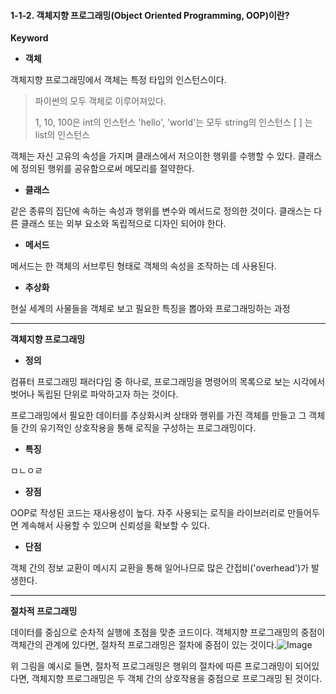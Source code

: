 #### 1-1-2. 객체지향 프로그래밍(Object Oriented Programming, OOP)이란?

**Keyword**

- **객체**

객체지향 프로그래밍에서 객체는 특정 타입의 인스턴스이다.

> 파이썬의 모두 객체로 이루어져있다.
>
> 1, 10, 100은 int의 인스턴스
> 'hello', 'world'는 모두 string의 인스턴스
> [ ] 는 list의 인스턴스

객체는 자신 고유의 속성을 가지며 클래스에서 저으이한 행위를 수행할 수 있다.
클래스에 정의된 행위를 공유함으로써 메모리를 절약한다.

- **클래스**

같은 종류의 집단에 속하는 속성과 행위를 변수와 메서드로 정의한 것이다.
클래스는 다른 클래스 또는 외부 요소와 독립적으로 디자인 되어야 한다.

- **메서드**

메서드는 한 객체의 서브루틴 형태로 객체의 속성을 조작하는 데 사용된다.

- **추상화**

현실 세계의 사물들을 객체로 보고 필요한 특징을 뽑아와 프로그래밍하는 과정


<hr>

**객체지향 프로그래밍**

- **정의**

컴퓨터 프로그래밍 패러다임 중 하나로, 프로그래밍을 명령어의 목록으로 보는 시각에서 벗어나
독립된 단위로 파악하고자 하는 것이다.

프로그래밍에서 필요한 데이터를 추상화시켜 상태와 행위를 가진 객체를 만들고
그 객체들 간의 유기적인 상호작용을 통해 로직을 구성하는 프로그래밍이다.

- **특징**

ㅁㄴㅇㄹ

- **장점**

OOP로 작성된 코드는 재사용성이 높다. 자주 사용되는 로직을 라이브러리로 만들어두면 계속해서
사용할 수 있으며 신뢰성을 확보할 수 있다. 

- **단점**

객체 간의 정보 교환이 메시지 교환을 통해 일어나므로 많은 간접비('overhead')가 발생한다.


<hr>

**절차적 프로그래밍**

데이터를 중심으로 순차적 실행에 초점을 맞춘 코드이다.
객체지향 프로그래밍의 중점이 객체간의 관계에 있다면,  절차적 프로그래밍은 절차에 중점이 있는 것이다.![Image](https://mblogthumb-phinf.pstatic.net/20150121_226/atalanta16_1421824372328vVqK5_JPEG/%C0%FD%C2%F7%C1%F6%C7%E2.jpg?type=w2)

위 그림을 예시로 들면, 절차적 프로그래밍은 행위의 절차에 따른 프로그래밍이 되어있다면,
객체지향 프로그래밍은 두 객체 간의 상호작용을 중점으로 프로그래밍 된 것이다.
